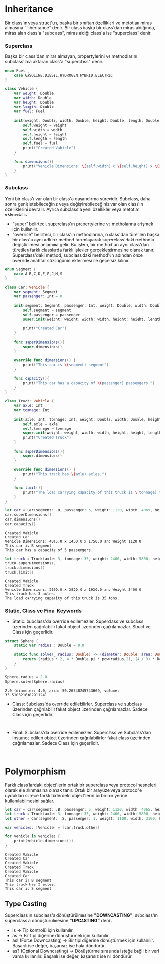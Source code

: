 # Inheritance
Bir class'ın veya struct'un, başka bir sınıftan özellikleri ve metotları miras almasına "inheritance" denir. Bir class başka bir class'dan miras aldığında, miras alan class'a "subclass", miras aldığı class'a ise "superclass" denir.

### Superclass
Başka bir class'dan miras almayan, propertylerini ve methodlarını subclass'lara aktaran class'a "superclass" denir.

```swift
enum Fuel {
    case GASOLINE,DIESEL,HYDROGEN,HYBRID,ELECTRIC
}

class Vehicle {
    var weight: Double
    var width: Double
    var height: Double
    var length: Double
    var fuel: Fuel
    
    init(weight: Double, width: Double, height: Double, length: Double, fuel: Fuel) {
        self.weight = weight
        self.width = width
        self.height = height
        self.length = length
        self.fuel = fuel
        print("Created Vahicle")
    }
    
    func dimensions(){
        print("Vehicle Dimensions: \(self.width) x \(self.height) x \(self.length) and Weight \(self.weight)")
    }
}
```
### Subclass
Yeni bir class'ı var olan bir class'a dayandırma sürecidir. Subclass, daha sonra genişletebileceğiniz veya değiştirebileceğiniz var olan class'ın özelliklerini devralır. Ayrıca subclass'a yeni özellikler veya metotlar eklenebilir.

- "super" belirteci, superclass'ın propertylerine ve metholarına erişmek için kullanılır.
- "override" belirteci, bir class'ın methodlarına, o class'dan türetilen başka bir class'a aynı adlı bir method tanımlayarak superclass'daki methodla değiştirilmesi anlamına gelir. Bu işlem, bir method'un aynı class'dan türetilen farklı classlarda farklı işlevler gerçekleştirmesine olanak tanır. Superclass'daki method, subclass'daki method'un adından önce override anahtar sözcüğünin eklenmesi ile geçersiz kılınır.

```swift
enum Segment {
    case A,B,C,D,E,F,J,M,S
}

class Car: Vehicle {
    var segment: Segment
    var passenger: Int = 0
    
    init(segment: Segment, passenger: Int, weight: Double, width: Double, height: Double, length: Double, fuel: Fuel) {
        self.segment = segment
        self.passenger = passenger
        super.init(weight: weight, width: width, height: height, length: length, fuel: fuel)
        
        print("Created Car")
    }
    
    func superDimensions(){
        super.dimensions()
    }
    
    override func dimensions() {
        print("This car is \(segment) segment")
    }
    
    func capacity(){
        print("This car has a capacity of \(passenger) passengers.")
    }
}
```

```swift
class Truck: Vehicle {
    var axle: Int
    var tonnage: Int
    
    init(axle: Int, tonnage: Int, weight: Double, width: Double, height: Double, length: Double, fuel: Fuel) {
        self.axle = axle
        self.tonnage = tonnage
        super.init(weight: weight, width: width, height: height, length: length, fuel: fuel)
        print("Created Truck")
    }
    
    func superDimensions(){
        super.dimensions()
    }
    
    override func dimensions() {
        print("This truck has \(axle) axles.")
    }
    
    func limit(){
        print("The load carrying capacity of this truck is \(tonnage) tons.")
    }
}
```

```swift
let car = Car(segment: .B, passenger: 5, weight: 1120, width: 4065, height: 1450, length: 1750, fuel: .GASOLINE)
car.superDimensions()
car.dimensions()
car.capacity()
```
```
Created Vahicle
Created Car
Vehicle Dimensions: 4065.0 x 1450.0 x 1750.0 and Weight 1120.0
This car is B segment
This car has a capacity of 5 passengers.
```

```swift
let truck = Truck(axle: 3, tonnage: 35, weight: 2400, width: 5800, height: 3950, length: 1930, fuel: .DIESEL)
truck.superDimensions()
truck.dimensions()
truck.limit()
```
```
Created Vahicle
Created Truck
Vehicle Dimensions: 5800.0 x 3950.0 x 1930.0 and Weight 2400.0
This truck has 3 axles.
The load carrying capacity of this truck is 35 tons.
```

### Static, Class ve Final Keywords

- Static: Subclass'da override edilemezler. Superclass ve subclass üzerinden çağrılabilir fakat object üzerinden çağrılamazlar. Struct ve Class için geçerlidir.

```swift
struct Sphere {
    static var radius : Double = 0.0
    
    static func solve(_ radius: Double) -> (diameter: Double, area: Double, volume: Double) {
        return (radius * 2, 4 * Double.pi * pow(radius,2), (4 / 3) * Double.pi * pow(radius,3))
    }
}

Sphere.radius = 2.0
Sphere.solve(Sphere.radius)
```
```
2.0 (diameter: 4.0, area: 50.26548245743669, volume: 33.510321638291124)
```

- Class: Subclass'da override edilebilirler. Superclass ve subclass üzerinden çağrılabilir fakat object üzerinden çağrılamazlar. Sadece Class için geçerlidir.

```swift

```
```

```

- Final: Subclass'da override edilemezler. Superclass ve Subclass'dan instance edilen object üzerinden çağrılabilirler fakat class üzerinden çağrılamazlar. Sadece Class için geçerlidir.

```swift

```
```

```

# Polymorphism
Farklı class'lardaki object'lerin ortak bir superclass veya protocol nesneleri olarak ele alınmasına olanak tanır. Ortak bir arayüze veya protocol'e uydukları sürece farklı türlerdeki object'lerin birbirinin yerine kullanılabilmesini sağlar.

```swift
let car = Car(segment: .B, passenger: 5, weight: 1120, width: 4065, height: 1450, length: 1750, fuel: .GASOLINE)
let truck = Truck(axle: 3, tonnage: 35, weight: 2400, width: 5800, height: 3950, length: 1930, fuel: .DIESEL)
let other = Car(segment: .S, passenger: 1, weight: 1100, width: 3100, height: 1200, length: 1650, fuel: .HYBRID)

var vehicles: [Vehicle] = [car,truck,other]

for vehicle in vehicles {
    print(vehicle.dimensions())
}
```
```
Created Vahicle
Created Car
Created Vahicle
Created Truck
Created Vahicle
Created Car
This car is B segment
This truck has 3 axles.
This car is S segment
```

## Type Casting
Superclass'ın subclass'a dönüştürülmesine <b>"DOWNCASTING"</b>, subclass'ın superclass'a dönüştürülmesine <b>"UPCASTING"</b> denir.

- is -> Tip kontrolü için kullanılır.
- as -> Bir tipi diğerine dönüştürmek için kullanılır.
- as! (Force Downcasting) -> Bir tipi diğerine dönüştürmek için kullanılır. Başarılı ise değer, başarısız ise hata döndürür.
- as? (Optional Downcasting) -> Dönüştürme sırasında isteğe bağlı bir veri varsa kullanılır. Başarılı ise değer, başarısız ise nil döndürür.
